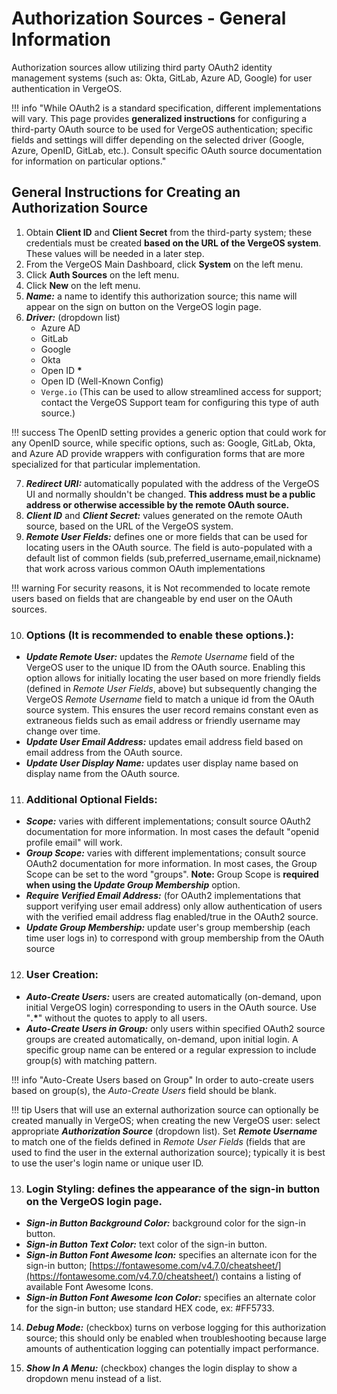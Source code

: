 # Authorization Sources - General Information

Authorization sources allow utilizing third party OAuth2 identity management systems (such as: Okta, GitLab, Azure AD, Google) for user authentication in VergeOS.

!!! info  "While OAuth2 is a standard specification, different implementations will vary. This page provides **generalized instructions** for configuring a third-party OAuth source to be used for VergeOS authentication; specific fields and settings will differ depending on the selected driver (Google, Azure, OpenID, GitLab, etc.). Consult specific OAuth source documentation for information on particular options."

## General Instructions for Creating an Authorization Source

1. Obtain **Client ID** and **Client Secret** from the third-party system; these credentials must be created **based on the URL of the VergeOS system**. These values will be needed in a later step.
2. From the VergeOS Main Dashboard, click **System** on the left menu.
3. Click **Auth Sources** on the left menu.
4. Click **New** on the left menu.
5. ***Name:*** a name to identify this authorization source; this name will appear on the sign on button on the VergeOS login page.
6. ***Driver:*** (dropdown list)
    - Azure AD
    - GitLab
    - Google
    - Okta
    - Open ID **\***
    - Open ID (Well-Known Config)
    - <code>Verge.io</code> (This can be used to allow streamlined access for support; contact the VergeOS Support team for configuring this type of auth source.) 
    
!!! success
    The OpenID setting provides a generic option that could work for any OpenID source, while specific options, such as: Google, GitLab, Okta, and Azure AD provide wrappers with configuration forms that are more specialized for that particular implementation.

7. ***Redirect URI:*** automatically populated with the address of the VergeOS UI and normally shouldn't be changed. **This address must be a public address or otherwise accessible by the remote OAuth source.** 
8. ***Client ID*** and ***Client Secret:*** values generated on the remote OAuth source, based on the URL of the VergeOS system.
9. ***Remote User Fields:*** defines one or more fields that can be used for locating users in the OAuth source. The field is auto-populated with a default list of common fields (sub,preferred_username,email,nickname) that work across various common OAuth implementations 

!!! warning
    For security reasons, it is Not recommended to locate remote users based on fields that are changeable by end user on the OAuth sources.

10. ### Options (It is recommended to enable these options.):

- ***Update Remote User:*** updates the *Remote Username* field of the VergeOS user to the unique ID from the OAuth source. Enabling this option allows for initially locating the user based on more friendly fields (defined in *Remote User Fields*, above) but subsequently changing the VergeOS *Remote Username* field to match a unique id from the OAuth source system. This ensures the user record remains constant even as extraneous fields such as email address or friendly username may change over time.
- ***Update User Email Address:*** updates email address field based on email address from the OAuth source.
- ***Update User Display Name:*** updates user display name based on display name from the OAuth source.

11. ### Additional Optional Fields:

- ***Scope:*** varies with different implementations; consult source OAuth2 documentation for more information. In most cases the default "openid profile email" will work.
- ***Group Scope:*** varies with different implementations; consult source OAuth2 documentation for more information. In most cases, the Group Scope can be set to the word "groups". **Note:** Group Scope is **required when using the *Update Group Membership*** option.
- ***Require Verified Email Address:*** (for OAuth2 implementations that support verifying user email address) only allow authentication of users with the verified email address flag enabled/true in the OAuth2 source.
- ***Update Group Membership:*** update user's group membership (each time user logs in) to correspond with group membership from the OAuth source

12. ### User Creation:

- ***Auto-Create Users:*** users are created automatically (on-demand, upon initial VergeOS login) corresponding to users in the OAuth source. Use "**.\***" without the quotes to apply to all users.
- ***Auto-Create Users in Group:*** only users within specified OAuth2 source groups are created automatically, on-demand, upon initial login. A specific group name can be entered or a regular expression to include group(s) with matching pattern.

!!! info "Auto-Create Users based on Group"
    In order to auto-create users based on group(s), the *Auto-Create Users* field should be blank.

!!! tip
    Users that will use an external authorization source can optionally be created manually in VergeOS; when creating the new VergeOS user: 
    select appropriate ***Authorization Source*** (dropdown list).
    Set ***Remote Username*** to match one of the fields defined in *Remote User Fields* (fields that are used to find the user in the external authorization source); typically it is best to use the user's login name or unique user ID.

13. ### Login Styling: defines the appearance of the sign-in button on the VergeOS login page.     
- ***Sign-in Button Background Color:*** background color for the sign-in button.
- ***Sign-in Button Text Color:*** text color of the sign-in button.
- ***Sign-in Button Font Awesome Icon:*** specifies an alternate icon for the sign-in button; [https://fontawesome.com/v4.7.0/cheatsheet/](https://fontawesome.com/v4.7.0/cheatsheet/) contains a listing of available Font Awesome Icons.
- ***Sign-in Button Font Awesome Icon Color:*** specifies an alternate color for the sign-in button; use standard HEX code, ex: #FF5733.

14. ***Debug Mode:*** (checkbox) turns on verbose logging for this authorization source; this should only be enabled when troubleshooting because large amounts of authentication logging can potentially impact performance.

15. ***Show In A Menu:*** (checkbox) changes the login display to show a dropdown menu instead of a list.